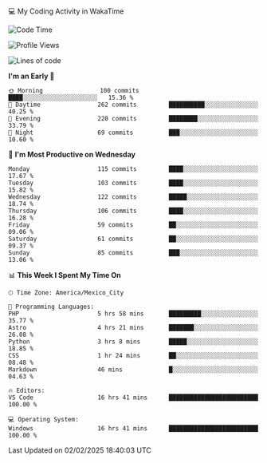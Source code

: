 💻 My Coding Activity in WakaTime
<!--START_SECTION:waka-->
![Code Time](http://img.shields.io/badge/Code%20Time-205%20hrs%2036%20mins-blue)

![Profile Views](http://img.shields.io/badge/Profile%20Views-0-blue)

![Lines of code](https://img.shields.io/badge/From%20Hello%20World%20I%27ve%20Written-1.8%20million%20lines%20of%20code-blue)

**I'm an Early 🐤** 

```text
🌞 Morning                100 commits         ████░░░░░░░░░░░░░░░░░░░░░   15.36 % 
🌆 Daytime                262 commits         ██████████░░░░░░░░░░░░░░░   40.25 % 
🌃 Evening                220 commits         ████████░░░░░░░░░░░░░░░░░   33.79 % 
🌙 Night                  69 commits          ███░░░░░░░░░░░░░░░░░░░░░░   10.60 % 
```
📅 **I'm Most Productive on Wednesday** 

```text
Monday                   115 commits         ████░░░░░░░░░░░░░░░░░░░░░   17.67 % 
Tuesday                  103 commits         ████░░░░░░░░░░░░░░░░░░░░░   15.82 % 
Wednesday                122 commits         █████░░░░░░░░░░░░░░░░░░░░   18.74 % 
Thursday                 106 commits         ████░░░░░░░░░░░░░░░░░░░░░   16.28 % 
Friday                   59 commits          ██░░░░░░░░░░░░░░░░░░░░░░░   09.06 % 
Saturday                 61 commits          ██░░░░░░░░░░░░░░░░░░░░░░░   09.37 % 
Sunday                   85 commits          ███░░░░░░░░░░░░░░░░░░░░░░   13.06 % 
```


📊 **This Week I Spent My Time On** 

```text
🕑︎ Time Zone: America/Mexico_City

💬 Programming Languages: 
PHP                      5 hrs 58 mins       █████████░░░░░░░░░░░░░░░░   35.77 % 
Astro                    4 hrs 21 mins       ███████░░░░░░░░░░░░░░░░░░   26.08 % 
Python                   3 hrs 8 mins        █████░░░░░░░░░░░░░░░░░░░░   18.85 % 
CSS                      1 hr 24 mins        ██░░░░░░░░░░░░░░░░░░░░░░░   08.48 % 
Markdown                 46 mins             █░░░░░░░░░░░░░░░░░░░░░░░░   04.63 % 

🔥 Editors: 
VS Code                  16 hrs 41 mins      █████████████████████████   100.00 % 

💻 Operating System: 
Windows                  16 hrs 41 mins      █████████████████████████   100.00 % 
```


 Last Updated on 02/02/2025 18:40:03 UTC
<!--END_SECTION:waka-->
